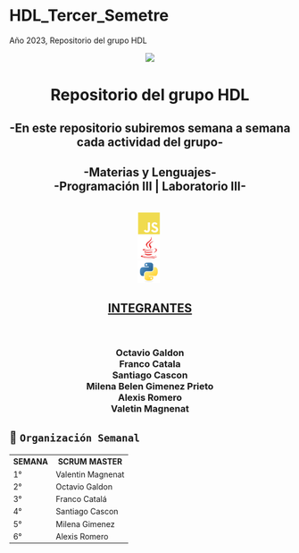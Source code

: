 # HDL_Tercer_Semetre
Año 2023, Repositorio del grupo HDL

<div id="header" align="center">
	<img src= "https://media.giphy.com/media/3og0ILLVvPp8d64Jd6/giphy.gif" width="500"/>
		<h1 align="center">Repositorio del grupo HDL</h1>
		<h2 align="center">-En este repositorio subiremos semana a semana cada actividad del grupo-</h2>
</div>

<div align="center">
	<h2>-Materias y Lenguajes-
	<br>
	-Programación III | Laboratorio III-</h2>
	<br>
	<img src="https://github.com/devicons/devicon/blob/master/icons/javascript/javascript-plain.svg" title="JavaScrip" alt="JS" width="40" height="40">&nbsp;
  <br>
	<img src="https://github.com/devicons/devicon/blob/master/icons/java/java-plain.svg" title="Java" alt="JAVA" width="40" height="40">&nbsp;
  <br>
	<img src="https://github.com/devicons/devicon/blob/master/icons/python/python-original.svg" title="Python" alt="PYTHON" width="40" height="40">&nbsp;
  <h2><srong><u>INTEGRANTES</u></srong></h2>
  <br>
	
<h3>	  
  Octavio Galdon
  <br>
  Franco Catala
  <br>
  Santiago Cascon
  <br>
  Milena Belen Gimenez Prieto
  <br>
  Alexis Romero
  <br>
  Valetin Magnenat
</h3>
	
 </div>
 
 ## 📆 `Organización Semanal`
 
<table align="center">
	<tr>
		<th>SEMANA</th>
		<th>SCRUM MASTER</th>
	</tr>
	<tr>
		<td>1°</td>
		<td>Valentin Magnenat</td>
	</tr>
	<tr>
		<td>2°</td>
		<td>Octavio Galdon</td>
	</tr>
	<tr>
		<td>3°</td>
		<td>Franco Catalá</td>
	</tr>
	<tr>
		<td>4°</td>
		<td>Santiago Cascon</td>
	</tr>
	<tr>
		<td>5°</td>
		<td>Milena Gimenez</td>
	</tr>
	<tr>
		<td>6°</td>
		<td>Alexis Romero</td>
	</tr>
	
</table>

